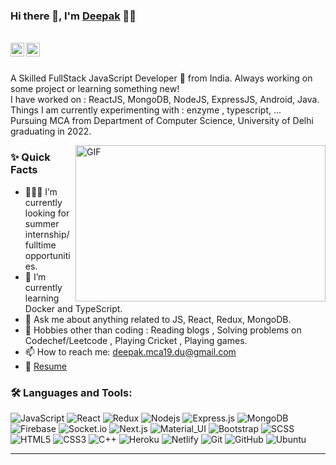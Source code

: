 ### Hi there 👋, I'm [Deepak](https://www.linkedin.com/in/deepak11cs) 👨‍💻

<br/>

<a href="https://www.linkedin.com/in/deepak11cs/">
  <img align="left" alt="Deepak's Linkedin" width="22px" src="https://cdn.jsdelivr.net/npm/simple-icons@v3/icons/linkedin.svg" />
</a>

<a href="mailto:deepak.mca19.du@gmail.com">
  <img align="left" alt="Deepak's Email" width="22px" src="https://cdn.jsdelivr.net/npm/simple-icons@v3/icons/gmail.svg" />
</a>


<br />

<br/>

<p>
A Skilled FullStack JavaScript Developer 🚀 from India. Always working on some project or learning something new!
<br/>
I have worked on : ReactJS, MongoDB, NodeJS, ExpressJS, Android, Java.
<br/>  
Things I am currently experimenting with :  enzyme , typescript, ...
<br/>
Pursuing MCA from Department of Computer Science, University of Delhi graduating in 2022.
</p>


  <img align="right" height="250" width="400" alt="GIF" src="https://miro.medium.com/max/1360/1*IRGHmiGsa16stedQvIaZfw.gif" />
  
### ✨ Quick Facts

- 👨🏽‍💻 I’m currently looking for summer internship/ fulltime opportunities.
- 🌱 I’m currently learning Docker and TypeScript.
- 💬 Ask me about anything related to JS, React, Redux, MongoDB.
- 🎿 Hobbies other than coding : Reading blogs , Solving problems on Codechef/Leetcode , Playing Cricket , Playing games.
- 📫 How to reach me: deepak.mca19.du@gmail.com
- 📝 [Resume](https://drive.google.com/file/d/1i5fhXegUv8S7VrcUg7SbNpuYxzzZvMLq/view)

### 🛠️ Languages and Tools:

![JavaScript](https://img.shields.io/badge/-JavaScript-black?style=flat-square&logo=javascript)
![React](https://img.shields.io/badge/-React-black?style=flat-square&logo=react)
![Redux](https://img.shields.io/badge/-Redux-black?style=flat-square&logo=Redux)
![Nodejs](https://img.shields.io/badge/-Nodejs-black?style=flat-square&logo=Node.js)
![Express.js](https://img.shields.io/badge/-Express-black?style=flat-square&logo=expressjs)
![MongoDB](https://img.shields.io/badge/-MongoDB-black?style=flat-square&logo=mongodb)
![Firebase](https://img.shields.io/badge/-Firebase-black?style=flat-square&logo=Firebase)
![Socket.io](https://img.shields.io/badge/-Socket-black?style=flat-square&logo=socket.io)
![Next.js](https://img.shields.io/badge/-Next-black?style=flat-square&logo=Next.js)
![Material_UI](https://img.shields.io/badge/-Material_UI-black?style=flat-square&logo=material-ui)
![Bootstrap](https://img.shields.io/badge/-Bootstrap-black?style=flat-square&logo=bootstrap)
![SCSS](https://img.shields.io/badge/-SCSS-black?style=flat-square&logo=SASS)
![HTML5](https://img.shields.io/badge/-HTML5-black?style=flat-square&logo=html5&logoColor=white)
![CSS3](https://img.shields.io/badge/-CSS3-black?style=flat-square&logo=css3)
![C++](https://img.shields.io/badge/-C++-black?style=flat-square&logo=c)
![Heroku](https://img.shields.io/badge/-Heroku-black?style=flat-square&logo=heroku)
![Netlify](https://img.shields.io/badge/-Netlify-black?style=flat-square&logo=netlify)
![Git](https://img.shields.io/badge/-Git-black?style=flat-square&logo=git)
![GitHub](https://img.shields.io/badge/-GitHub-black?style=flat-square&logo=github)
![Ubuntu](https://img.shields.io/badge/-Ubuntu-black?style=flat-square&logo=ubuntu)


------------------------------------------------------
